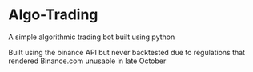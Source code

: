 # Algo-Trading
A simple algorithmic trading bot built using python

Built using the binance API but never backtested due to regulations that rendered Binance.com unusable in late October
